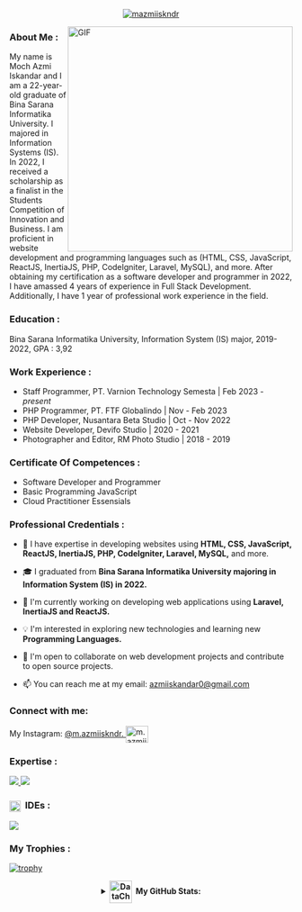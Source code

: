 <div align="center">

<a href="#">![mazmiiskndr](https://capsule-render.vercel.app/api?type=waving&height=175&color=d83a7c&text="Hi👋,%20I'm%20Moch%20Azmi%20Iskandar!"&desc=And%20i'm%20aiming%20to%20be%20a%20Full%20Stack%20Developer!&fontColor=e4e4e4&fontSize=40&fontAlign=50&fontAlignY=25&descAlign=50&descAlignY=43)</a>
</div>
<img align="right" alt="GIF" src="https://mir-s3-cdn-cf.behance.net/project_modules/max_1200/06f21a161921919.63cd7887d0a70.gif" width="400" />
<!-- <p align="left"> <img src="https://komarev.com/ghpvc/?username=mazmiiskndr&label=Profile%20views&color=0e75b6&style=flat" alt="mazmiiskndr" /> </p> -->

<h3 align="left">About Me : </h3>
<p align="left">My name is Moch Azmi Iskandar and I am a 22-year-old graduate of Bina Sarana Informatika
University. I majored in Information Systems (IS). In 2022, I received a scholarship as a finalist in the
Students Competition of Innovation and Business. I am proficient in website development and
programming languages such as (HTML, CSS, JavaScript, ReactJS, InertiaJS, PHP, CodeIgniter, Laravel,
MySQL), and more. After obtaining my certification as a software developer and programmer in 2022,
I have amassed 4 years of experience in Full Stack Development. Additionally, I have 1 year of
professional work experience in the field.</p>

<h3 align="left">Education : </h3>
<p align="left">Bina Sarana Informatika University, Information System (IS) major, 2019-2022, GPA : 3,92 </p>


<h3 align="left">Work Experience : </h3>
<ul>
    <li>Staff Programmer, PT. Varnion Technology Semesta | Feb 2023 - <i>present</i> </li>
    <li>PHP Programmer, PT. FTF Globalindo | Nov - Feb 2023</li>
    <li>PHP Developer, Nusantara Beta Studio | Oct - Nov 2022</li>
    <li>Website Developer, Devifo Studio | 2020 - 2021</li>
    <li>Photographer and Editor, RM Photo Studio | 2018 - 2019</li>
</ul>

<h3 align="left">Certificate Of Competences : </h3>
<ul>
    <li>Software Developer and Programmer </li>
    <li>Basic Programming JavaScript </li>
    <li>Cloud Practitioner Essensials </li>
</ul>

<h3 align="left">Professional Credentials : </h3>

- 🌟 I have expertise in developing websites using **HTML, CSS, JavaScript, ReactJS, InertiaJS, PHP, CodeIgniter, Laravel, MySQL,** and more.

- 🎓 I graduated from **Bina Sarana Informatika University majoring in Information System (IS) in 2022.**

- 🔭 I'm currently working on developing web applications using **Laravel, InertiaJS and ReactJS.**

- 💡 I'm interested in exploring new technologies and learning new **Programming Languages.**

- 🤝 I'm open to collaborate on web development projects and contribute to open source projects.

- 📫 You can reach me at my email: <a href="mailto:azmiiskandar0@gmail.com">azmiiskandar0@gmail.com</a> 


<h3 align="left">Connect with me:</h3>
<p align="left">My Instagram: <a href="https://instagram.com/m.azmiiskndr" target="blank">@m.azmiiskndr. <img align="center" src="https://raw.githubusercontent.com/rahuldkjain/github-profile-readme-generator/master/src/images/icons/Social/instagram.svg" alt="m.azmiiskndr" height="30" width="40" /></a></p>
<h3 align="left">Expertise : </h3>
<p align="left">
  <a href="https://skillicons.dev">
    <img src="https://skillicons.dev/icons?i=html,css,javascript,jquery,react,vuejs,nodejs,expressjs" />
  </a>
    
  <a href="https://skillicons.dev">
    <img src="https://skillicons.dev/icons?i=php,laravel,docker,git,github,mysql,mongodb,postgresql" />
  </a>
  <h3 align="left"><img align="center" src="https://user-images.githubusercontent.com/76459155/201819920-51947fdf-2f1f-4a77-81f4-f0684a16f8ea.gif" height="20" alt="ProgrammingLanguage-gif"></a>&#160; IDEs : </h3>
   <a href="https://skillicons.dev">
    <img src="https://skillicons.dev/icons?i=vscode,visualstudio,postman," />
  </a>
</p>
<h3 align="left">My Trophies : </h3>

[![trophy](https://github-profile-trophy.vercel.app/?username=mazmiiskndr&theme=radical&row=1&column=6)](https://github.com/mazmiiskndr)

<details align="center">
<summary><b> <a href="https://media.giphy.com/media/MF3pE1wwVczhKkaSlg/giphy.gif"><img align="center" src="https://media.giphy.com/media/MF3pE1wwVczhKkaSlg/giphy.gif" height="40" alt="DataChart-gif"></a>&#160; My GitHub Stats:</b></summary>

<br/>
<a href="https://github.com/Mazmiiskndr/"><img src="https://github-readme-streak-stats.herokuapp.com?user=mazmiiskndr&theme=radical" width="500" alt="Moch Azmi Iskandar"></a>

<img align="center" src="https://capsule-render.vercel.app/api?type=rect&color=d83a7c&height=3&section=header&%20render">

<a href="https://github.com/Mazmiiskndr/"><img src="https://github-readme-stats.vercel.app/api?username=mazmiiskndr&show_icons=true&locale=en&theme=radical" width="500" alt="Moch Azmi Iskandar"></a>

<img align="center" src="https://capsule-render.vercel.app/api?type=rect&color=d83a7c&height=3&section=header&%20render">

<a href="https://github.com/Mazmiiskndr/"><img src="https://github-readme-stats.vercel.app/api/top-langs?username=mazmiiskndr&show_icons=true&locale=en&layout=compact&theme=radical" width="500" alt="Moch Azmi Iskandar"></a>
</details>
